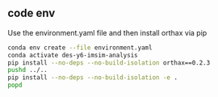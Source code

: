 ## code env

Use the environment.yaml file and then install orthax via pip

```bash
conda env create --file environment.yaml
conda activate des-y6-imsim-analysis
pip install --no-deps --no-build-isolation orthax==0.2.3
pushd ../..
pip install --no-deps --no-build-isolation -e .
popd
```
